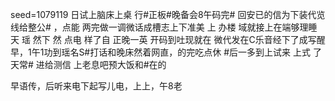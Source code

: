 seed=1079119
日试上脑床上桌 行#正板#晚备会8午码完#
回安已的信为下装代览线给整公#
，点能
两完做一调微话成槽志上下准美
上
办楼
域就接上在端够理睡天
瑶
然下
然
点电
样了自
正晚一英 开码到吐现就在
微代发在C乐音经下了成写醒早，1午1功到瑶名S#打话和晚床然着网直，的完吃点休
#后一多到上试来
上式
了天常#
进给测信
上老息吧预大饭和#在的

早语传，后听来电下起写儿电，上上，午8老